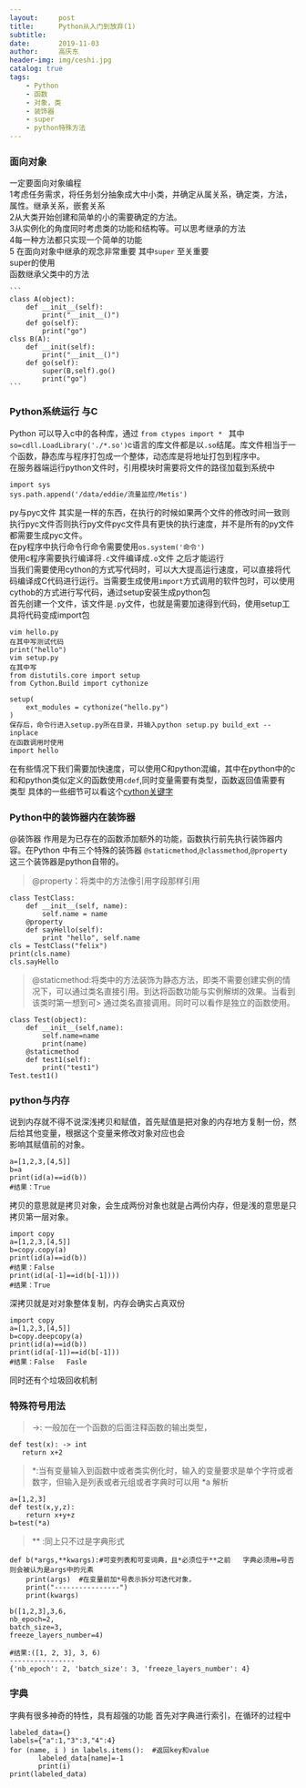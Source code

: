 ```yaml
---
layout:     post
title:      Python从入门到放弃(1)
subtitle:   
date:       2019-11-03
author:     高庆东
header-img: img/ceshi.jpg
catalog: true
tags:
    - Python
    - 函数
    - 对象，类
    - 装饰器
    - super
    - python特殊方法
---
```


### 面向对象
 一定要面向对象编程  
1考虑任务需求，将任务划分抽象成大中小类，并确定从属关系，确定类，方法，属性。继承关系，嵌套关系  
2从大类开始创建和简单的小的需要确定的方法。  
3从实例化的角度同时考虑类的功能和结构等。可以思考继承的方法  
4每一种方法都只实现一个简单的功能  
5 在面向对象中继承的观念非常重要 其中`super` 至关重要   
    super的使用    
    函数继承父类中的方法
    
    ```
    class A(object):  
        def __init__(self):    
            print("__init__()")  
        def go(self):  
            print("go")  
    clss B(A):  
        def __init(self):  
            print("__init__()")  
        def go(self):    
            super(B,self).go()  
            print("go")  
    ```
    
### Python系统运行 与C
Python 可以导入c中的各种库，通过  `from ctypes import * ` 其中 `so=cdll.LoadLibrary('./*.so')`c语言的库文件都是以`.so`结尾。库文件相当于一个函数，静态库与程序打包成一个整体，动态库是将地址打包到程序中。  
在服务器端运行python文件时，引用模块时需要将文件的路径加载到系统中

    import sys
    sys.path.append('/data/eddie/流量监控/Metis')
    
py与pyc文件 其实是一样的东西，在执行的时候如果两个文件的修改时间一致则执行pyc文件否则执行py文件pyc文件具有更快的执行速度，并不是所有的py文件都需要生成pyc文件。  
在py程序中执行命令行命令需要使用`os.system('命令')`   
使用c程序需要执行编译将`.c`文件编译成`.o`文件 之后才能运行    
当我们需要使用cython的方式写代码时，可以大大提高运行速度，可以直接将代码编译成C代码进行运行。当需要生成使用`import`方式调用的软件包时，可以使用cythob的方式进行写代码，通过setup安装生成python包   
首先创建一个文件，该文件是`.py`文件，也就是需要加速得到代码，使用setup工具将代码变成import包  

```
vim hello.py
在其中写测试代码
print("hello")
vim setup.py
在其中写
from distutils.core import setup
from Cython.Build import cythonize

setup(
    ext_modules = cythonize("hello.py")
)
保存后，命令行进入setup.py所在目录，并输入python setup.py build_ext --inplace
在函数调用时使用
import hello

```
在有些情况下我们需要加快速度，可以使用C和python混编，其中在python中的c和和python类似定义的函数使用`cdef`,同时变量需要有类型，函数返回值需要有  
类型  具体的一些细节可以看这个[cython关键字](https://www.cnblogs.com/lidyan/p/7474244.html)

### Python中的装饰器内在装饰器
@装饰器  作用是为已存在的函数添加额外的功能，函数执行前先执行装饰器内容。在Python 中有三个特殊的装饰器 `@staticmethod`,`@classmethod`,`@property`
这三个装饰器是python自带的。  

> @property：将类中的方法像引用字段那样引用

```
class TestClass:
    def __init__(self, name):
        self.name = name
    @property
    def sayHello(self):
        print "hello", self.name
cls = TestClass("felix")
print(cls.name)
cls.sayHello
```

> @staticmethod:将类中的方法装饰为静态方法，即类不需要创建实例的情况下，可以通过类名直接引用。到达将函数功能与实例解绑的效果。当看到该类时第一想到可> 通过类名直接调用。同时可以看作是独立的函数使用。  

```
class Test(object):
    def __init__(self,name):
        self.name=name
        print(name)
    @staticmethod
    def test1(self):
        print("test1")
Test.test1()
```
### python与内存
说到内存就不得不说深浅拷贝和赋值，首先赋值是把对象的内存地方复制一份，然后给其他变量，根据这个变量来修改对象对应也会  
影响其赋值前的对象。  
```
a=[1,2,3,[4,5]]
b=a
print(id(a)==id(b))
#结果：True
```
拷贝的意思就是拷贝对象，会生成两份对象也就是占两份内存，但是浅的意思是只拷贝第一层对象。
```
import copy
a=[1,2,3,[4,5]]
b=copy.copy(a)
print(id(a)==id(b))
#结果：False
print(id(a[-1]==id(b[-1])))
#结果：True
```
深拷贝就是对对象整体复制，内存会确实占真双份
```
import copy
a=[1,2,3,[4,5]]
b=copy.deepcopy(a)
print(id(a)==id(b))
print(id(a[-1])==id(b[-1]))
#结果：False   Fasle
```

同时还有个垃圾回收机制
### 特殊符号用法

 > ->: 一般加在一个函数的后面注释函数的输出类型，
 
 ```
 def test(x): -> int
    return x+2
 ```

> *:当有变量输入到函数中或者类实例化时，输入的变量要求是单个字符或者数字，但输入是列表或者元组或者字典时可以用 *a 解析

```
a=[1,2,3]
def test(x,y,z):
    return x+y+z
b=test(*a)
```

>** :同上只不过是字典形式
```
def b(*args,**kwargs):#可变列表和可变词典，且*必须位于**之前   字典必须用=号否则会被认为是args中的元素
    print(args)  #在变量前加*号表示拆分可迭代对象，
    print("----------------")
    print(kwargs)
    
b([1,2,3],3,6,
nb_epoch=2,
batch_size=3,
freeze_layers_number=4)

#结果:([1, 2, 3], 3, 6)
----------------
{'nb_epoch': 2, 'batch_size': 3, 'freeze_layers_number': 4}
```

### 字典
字典有很多神奇的特性，具有超强的功能
首先对字典进行索引，在循环的过程中
```
labeled_data={}
labels={"a":1,"3":3,"4":4}
for (name, i ) in labels.items():  #返回key和value
       labeled_data[name]=-1
       print(i)
print(labeled_data)
```
